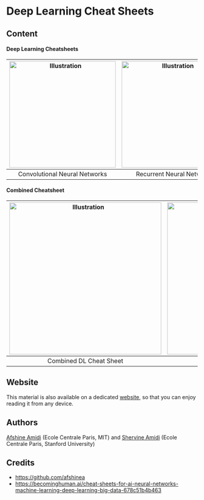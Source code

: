 # Deep Learning Cheat Sheets

## Content
#### Deep Learning Cheatsheets
|<a href="https://github.com/Neklaustares-tPtwP/Resources/blob/main/Cheat%20Sheets/Deep%20Learning%20Cheat%20Sheet/cheatsheet-convolutional-neural-networks.pdf"><img src="https://stanford.edu/~shervine/teaching/cs-230/illustrations/cover/en-001.png?" alt="Illustration" width="280px"/></a>|<a href="https://github.com/Neklaustares-tPtwP/Resources/blob/main/Cheat%20Sheets/Deep%20Learning%20Cheat%20Sheet/cheatsheet-recurrent-neural-networks.pdf"><img src="https://stanford.edu/~shervine/teaching/cs-230/illustrations/cover/en-002.png?" alt="Illustration" width="280px"/></a>|<a href="https://github.com/Neklaustares-tPtwP/Resources/blob/main/Cheat%20Sheets/Deep%20Learning%20Cheat%20Sheet/cheatsheet-deep-learning-tips-tricks.pdf"><img src="https://stanford.edu/~shervine/teaching/cs-230/illustrations/cover/en-003.png?" alt="Illustration" width="280px"/></a>|
|:--:|:--:|:--:|
|Convolutional Neural Networks|Recurrent Neural Networks|Tips and tricks|

#### Combined Cheatsheet
|<a href="https://github.com/Neklaustares-tPtwP/Resources/blob/main/Cheat%20Sheets/Deep%20Learning%20Cheat%20Sheet/super-cheatsheet-deep-learning.pdf"><img src="https://stanford.edu/~shervine/teaching/cs-230/illustrations/cover/en-004.png?" alt="Illustration" width="400px"/></a>|<a href="https://github.com/Neklaustares-tPtwP/Resources/blob/main/Cheat%20Sheets/Deep%20Learning%20Cheat%20Sheet/Neural%20Networks.png"><img src="https://miro.medium.com/max/2000/1*gccuMDV8fXjcvz1RSk4kgQ.png" alt="Illustration" width="400px"/></a>|
|:--:|:--:|
|Combined DL Cheat Sheet|Neural Networks|

## Website
This material is also available on a dedicated [website](https://stanford.edu/~shervine/teaching/cs-230), so that you can enjoy reading it from any device.

## Authors
[Afshine Amidi](https://twitter.com/afshinea) (Ecole Centrale Paris, MIT) and [Shervine Amidi](https://twitter.com/shervinea) (Ecole Centrale Paris, Stanford University)

## Credits
- https://github.com/afshinea
- https://becominghuman.ai/cheat-sheets-for-ai-neural-networks-machine-learning-deep-learning-big-data-678c51b4b463
